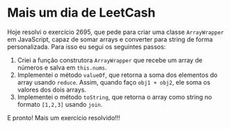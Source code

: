 # Mais um dia de LeetCash

Hoje resolvi o exercício 2695, que pede para criar uma classe `ArrayWrapper` em JavaScript, capaz de somar arrays e converter para string de forma personalizada. Para isso eu segui os seguintes passos:

1. Criei a função construtora `ArrayWrapper` que recebe um array de números e salva em `this.nums`.
2. Implementei o método `valueOf`, que retorna a soma dos elementos do array usando `reduce`. Assim, quando faço `obj1 + obj2`, ele soma os valores dos dois arrays.
3. Implementei o método `toString`, que retorna o array como string no formato `[1,2,3]` usando `join`.

E pronto! Mais um exercício resolvido!!!